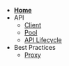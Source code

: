 <!-- Sidebar for Docsify -->

* [**Home**](/ "Node.js Undici")
* API
  * [Client](docs/api/Client.md "Undici API - Client")
  * [Pool](docs/api/Pool.md "Undici API - Pool")
  * [API Lifecycle](docs/api/../../../docs/api/api-lifecycle.md "Undici API - Lifecycle")
* Best Practices
  * [Proxy](docs/best-practices/proxy.md "Connecting through a proxy")